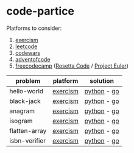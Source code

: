 # code-partice

Platforms to consider:

1. [exercism](https://exercism.org/)
2. [leetcode](https://leetcode.com/)
3. [codewars](https://www.codewars.com/)
4. [adventofcode](https://adventofcode.com/events)
5. [freecodecamp](https://www.freecodecamp.org/learn/coding-interview-prep/) ([Rosetta Code](http://www.rosettacode.org/wiki/Category:Programming_Tasks) / [Project Euler](https://projecteuler.net/archives))


problem         | platform                                                                    | solution
----------------|-----------------------------------------------------------------------------|-----------------------------------------------------------------------------
hello-world     | [exercism](https://exercism.org/tracks/python/exercises/hello-world)        | [python](exercism/python/hello-world/hello_world.py)      - [go](exercism/go/hello-world/hello_world.go)
black-jack      | [exercism](https://exercism.org/tracks/python/exercises/black-jack)         | [python](exercism/python/black-jack/black_jack.py)        - [go](exercism/go/blackjack/blackjack.go)
anagram         | [exercism](https://exercism.org/tracks/python/exercises/anagram)            | [python](exercism/python/anagram/anagram.py)              - [go](exercism/go/anagram/anagram.go)
isogram         | [exercism](https://exercism.org/tracks/python/exercises/isogram)            | [python](exercism/python/isogram/isogram.py)              - [go](exercism/go/isogram/isogram.go)
flatten-array   | [exercism](https://exercism.org/tracks/python/exercises/flatten-array)      | [python](exercism/python/flatten-array/flatten_array.py)  - [go](exercism/go/flatten-array/flatten_array.go)
isbn-verifier   | [exercism](https://exercism.org/tracks/python/exercises/isbn-verifier)      | [python](exercism/python/isbn-verifier/isbn_verifier.py)  - [go](exercism/go/isbn-verifier/isbn_verifier.go)
